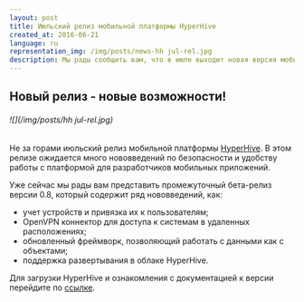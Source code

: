 ```yaml
---
layout: post
title: Июльский релиз мобильной платформы HyperHive
created_at: 2016-06-21
language: ru
representation_img: /img/posts/news-hh jul-rel.jpg
description: Мы рады сообщить вам, что в июле выходит новая версия мобильной платформы HyperHive
---
```


## Новый релиз - новые возможности!

###### ![](/img/posts/hh jul-rel.jpg)

Не за горами июльский релиз мобильной платформы [HyperHive][hh]. В этом релизе ожидается много нововведений по безопасности и удобству работы с платформой для разработчиков мобильных приложений.  

Уже сейчас мы рады вам представить промежуточный бета-релиз версии 0.8, который содержит ряд нововведений, как:  

* учет устройств и привязка их к пользователям;  
* OpenVPN коннектор для доступа к системам в удаленных расположениях;  
* обновленный фреймворк, позволяющий работать с данными как с объектами;  
* поддержка развертывания в облаке HyperHive.  

Для загрузки HyperHive и ознакомления с документацией к версии перейдите по [ссылке][conf].  


[//]: #
   [conf]:<https://eigenmethod.atlassian.net/wiki>
   [hh]: <http://eigenmethod.ru/products/hh/>
